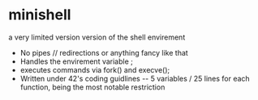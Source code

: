 # minishell
a very limited version version of the shell envirement
- No pipes // redirections or anything fancy like that
- Handles the envirement variable ;
- executes commands via fork() and execve();
- Written under 42's coding guidlines -- 5 variables / 25 lines for each function,
    being the most notable restriction
